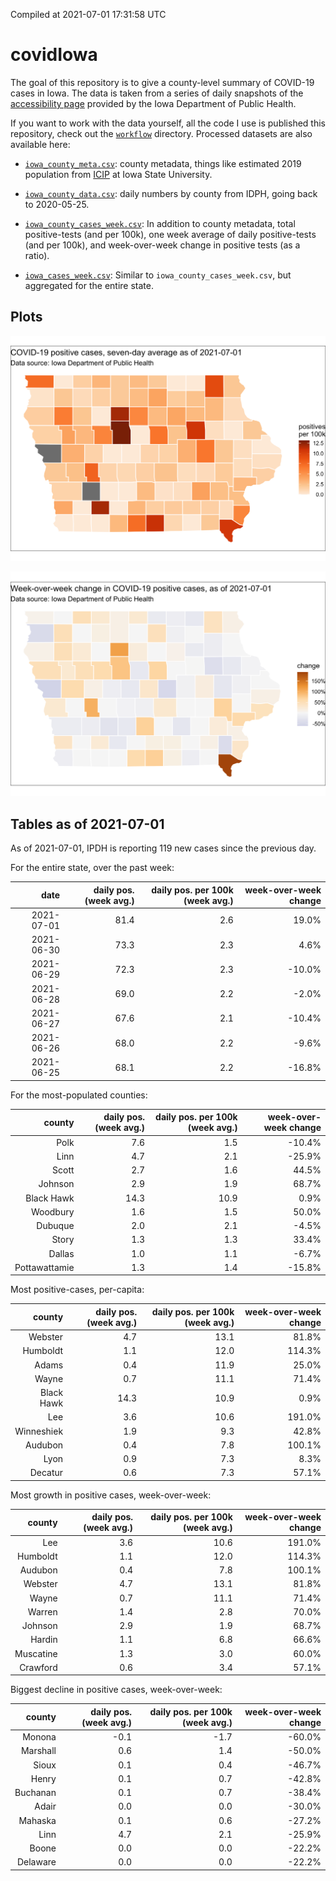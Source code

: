 Compiled at 2021-07-01 17:31:58 UTC

<!-- README.md is generated from README.Rmd. Please edit that file -->

# covidIowa

<!-- badges: start -->

<!-- badges: end -->

The goal of this repository is to give a county-level summary of
COVID-19 cases in Iowa. The data is taken from a series of daily
snapshots of the [accessibility
page](https://coronavirus.iowa.gov/pages/access) provided by the Iowa
Department of Public Health.

If you want to work with the data yourself, all the code I use is
published this repository, check out the [`workflow`](workflow)
directory. Processed datasets are also available here:

  - [`iowa_county_meta.csv`](https://raw.githubusercontent.com/ijlyttle/covidIowa/master/workflow/data/99-publish/iowa_county_meta.csv):
    county metadata, things like estimated 2019 population from
    [ICIP](https://www.icip.iastate.edu/tables/population/counties-estimates)
    at Iowa State University.

  - [`iowa_county_data.csv`](https://raw.githubusercontent.com/ijlyttle/covidIowa/master/workflow/data/99-publish/iowa_county_data.csv):
    daily numbers by county from IDPH, going back to 2020-05-25.

  - [`iowa_county_cases_week.csv`](https://raw.githubusercontent.com/ijlyttle/covidIowa/master/workflow/data/99-publish/iowa_county_data.csv):
    In addition to county metadata, total positive-tests (and per 100k),
    one week average of daily positive-tests (and per 100k), and
    week-over-week change in positive tests (as a ratio).

  - [`iowa_cases_week.csv`](https://raw.githubusercontent.com/ijlyttle/covidIowa/master/workflow/data/99-publish/iowa_cases_week.csv):
    Similar to `iowa_county_cases_week.csv`, but aggregated for the
    entire state.

## Plots

![](workflow/data/99-publish/iowa_cases.png)

![](workflow/data/99-publish/iowa_change.png)

## Tables as of 2021-07-01

As of 2021-07-01, IPDH is reporting 119 new cases since the previous
day.

For the entire state, over the past week:

|       date | daily pos. (week avg.) | daily pos. per 100k (week avg.) | week-over-week change |
| ---------: | ---------------------: | ------------------------------: | --------------------: |
| 2021-07-01 |                   81.4 |                             2.6 |                 19.0% |
| 2021-06-30 |                   73.3 |                             2.3 |                  4.6% |
| 2021-06-29 |                   72.3 |                             2.3 |               \-10.0% |
| 2021-06-28 |                   69.0 |                             2.2 |                \-2.0% |
| 2021-06-27 |                   67.6 |                             2.1 |               \-10.4% |
| 2021-06-26 |                   68.0 |                             2.2 |                \-9.6% |
| 2021-06-25 |                   68.1 |                             2.2 |               \-16.8% |

For the most-populated counties:

|        county | daily pos. (week avg.) | daily pos. per 100k (week avg.) | week-over-week change |
| ------------: | ---------------------: | ------------------------------: | --------------------: |
|          Polk |                    7.6 |                             1.5 |               \-10.4% |
|          Linn |                    4.7 |                             2.1 |               \-25.9% |
|         Scott |                    2.7 |                             1.6 |                 44.5% |
|       Johnson |                    2.9 |                             1.9 |                 68.7% |
|    Black Hawk |                   14.3 |                            10.9 |                  0.9% |
|      Woodbury |                    1.6 |                             1.5 |                 50.0% |
|       Dubuque |                    2.0 |                             2.1 |                \-4.5% |
|         Story |                    1.3 |                             1.3 |                 33.4% |
|        Dallas |                    1.0 |                             1.1 |                \-6.7% |
| Pottawattamie |                    1.3 |                             1.4 |               \-15.8% |

Most positive-cases, per-capita:

|     county | daily pos. (week avg.) | daily pos. per 100k (week avg.) | week-over-week change |
| ---------: | ---------------------: | ------------------------------: | --------------------: |
|    Webster |                    4.7 |                            13.1 |                 81.8% |
|   Humboldt |                    1.1 |                            12.0 |                114.3% |
|      Adams |                    0.4 |                            11.9 |                 25.0% |
|      Wayne |                    0.7 |                            11.1 |                 71.4% |
| Black Hawk |                   14.3 |                            10.9 |                  0.9% |
|        Lee |                    3.6 |                            10.6 |                191.0% |
| Winneshiek |                    1.9 |                             9.3 |                 42.8% |
|    Audubon |                    0.4 |                             7.8 |                100.1% |
|       Lyon |                    0.9 |                             7.3 |                  8.3% |
|    Decatur |                    0.6 |                             7.3 |                 57.1% |

Most growth in positive cases, week-over-week:

|    county | daily pos. (week avg.) | daily pos. per 100k (week avg.) | week-over-week change |
| --------: | ---------------------: | ------------------------------: | --------------------: |
|       Lee |                    3.6 |                            10.6 |                191.0% |
|  Humboldt |                    1.1 |                            12.0 |                114.3% |
|   Audubon |                    0.4 |                             7.8 |                100.1% |
|   Webster |                    4.7 |                            13.1 |                 81.8% |
|     Wayne |                    0.7 |                            11.1 |                 71.4% |
|    Warren |                    1.4 |                             2.8 |                 70.0% |
|   Johnson |                    2.9 |                             1.9 |                 68.7% |
|    Hardin |                    1.1 |                             6.8 |                 66.6% |
| Muscatine |                    1.3 |                             3.0 |                 60.0% |
|  Crawford |                    0.6 |                             3.4 |                 57.1% |

Biggest decline in positive cases, week-over-week:

|   county | daily pos. (week avg.) | daily pos. per 100k (week avg.) | week-over-week change |
| -------: | ---------------------: | ------------------------------: | --------------------: |
|   Monona |                  \-0.1 |                           \-1.7 |               \-60.0% |
| Marshall |                    0.6 |                             1.4 |               \-50.0% |
|    Sioux |                    0.1 |                             0.4 |               \-46.7% |
|    Henry |                    0.1 |                             0.7 |               \-42.8% |
| Buchanan |                    0.1 |                             0.7 |               \-38.4% |
|    Adair |                    0.0 |                             0.0 |               \-30.0% |
|  Mahaska |                    0.1 |                             0.6 |               \-27.2% |
|     Linn |                    4.7 |                             2.1 |               \-25.9% |
|    Boone |                    0.0 |                             0.0 |               \-22.2% |
| Delaware |                    0.0 |                             0.0 |               \-22.2% |
